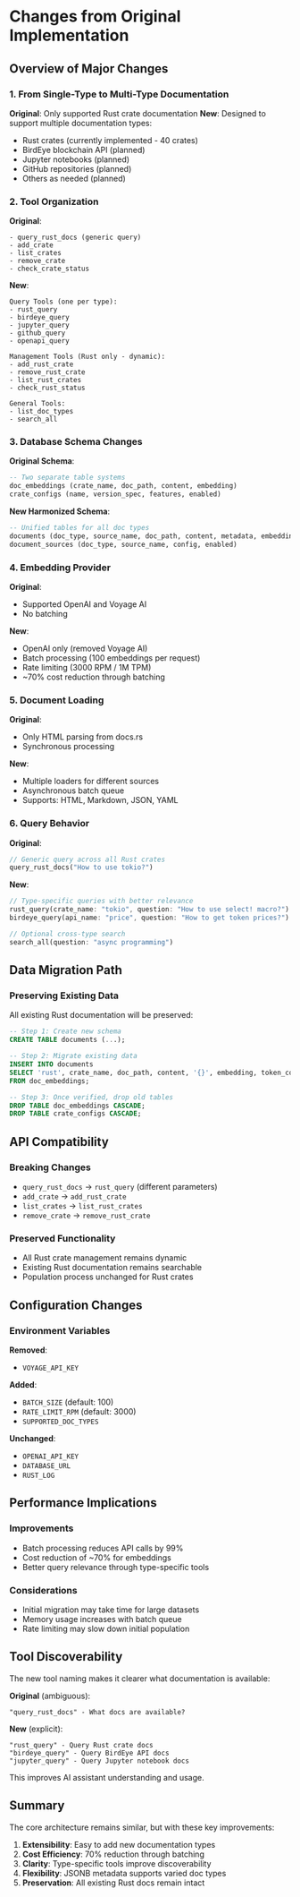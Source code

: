 # Changes from Original Implementation

## Overview of Major Changes

### 1. **From Single-Type to Multi-Type Documentation**

**Original**: Only supported Rust crate documentation
**New**: Designed to support multiple documentation types:
- Rust crates (currently implemented - 40 crates)
- BirdEye blockchain API (planned)
- Jupyter notebooks (planned)
- GitHub repositories (planned)
- Others as needed (planned)

### 2. **Tool Organization**

**Original**:
```
- query_rust_docs (generic query)
- add_crate
- list_crates
- remove_crate
- check_crate_status
```

**New**:
```
Query Tools (one per type):
- rust_query
- birdeye_query
- jupyter_query
- github_query
- openapi_query

Management Tools (Rust only - dynamic):
- add_rust_crate
- remove_rust_crate
- list_rust_crates
- check_rust_status

General Tools:
- list_doc_types
- search_all
```

### 3. **Database Schema Changes**

**Original Schema**:
```sql
-- Two separate table systems
doc_embeddings (crate_name, doc_path, content, embedding)
crate_configs (name, version_spec, features, enabled)
```

**New Harmonized Schema**:
```sql
-- Unified tables for all doc types
documents (doc_type, source_name, doc_path, content, metadata, embedding)
document_sources (doc_type, source_name, config, enabled)
```

### 4. **Embedding Provider**

**Original**: 
- Supported OpenAI and Voyage AI
- No batching

**New**: 
- OpenAI only (removed Voyage AI)
- Batch processing (100 embeddings per request)
- Rate limiting (3000 RPM / 1M TPM)
- ~70% cost reduction through batching

### 5. **Document Loading**

**Original**: 
- Only HTML parsing from docs.rs
- Synchronous processing

**New**: 
- Multiple loaders for different sources
- Asynchronous batch queue
- Supports: HTML, Markdown, JSON, YAML

### 6. **Query Behavior**

**Original**:
```rust
// Generic query across all Rust crates
query_rust_docs("How to use tokio?")
```

**New**:
```rust
// Type-specific queries with better relevance
rust_query(crate_name: "tokio", question: "How to use select! macro?")
birdeye_query(api_name: "price", question: "How to get token prices?")

// Optional cross-type search
search_all(question: "async programming")
```

## Data Migration Path

### Preserving Existing Data

All existing Rust documentation will be preserved:

```sql
-- Step 1: Create new schema
CREATE TABLE documents (...);

-- Step 2: Migrate existing data
INSERT INTO documents 
SELECT 'rust', crate_name, doc_path, content, '{}', embedding, token_count, created_at
FROM doc_embeddings;

-- Step 3: Once verified, drop old tables
DROP TABLE doc_embeddings CASCADE;
DROP TABLE crate_configs CASCADE;
```

## API Compatibility

### Breaking Changes
- `query_rust_docs` → `rust_query` (different parameters)
- `add_crate` → `add_rust_crate`
- `list_crates` → `list_rust_crates`
- `remove_crate` → `remove_rust_crate`

### Preserved Functionality
- All Rust crate management remains dynamic
- Existing Rust documentation remains searchable
- Population process unchanged for Rust crates

## Configuration Changes

### Environment Variables

**Removed**:
- `VOYAGE_API_KEY`

**Added**:
- `BATCH_SIZE` (default: 100)
- `RATE_LIMIT_RPM` (default: 3000)
- `SUPPORTED_DOC_TYPES`

**Unchanged**:
- `OPENAI_API_KEY`
- `DATABASE_URL`
- `RUST_LOG`

## Performance Implications

### Improvements
- Batch processing reduces API calls by 99%
- Cost reduction of ~70% for embeddings
- Better query relevance through type-specific tools

### Considerations
- Initial migration may take time for large datasets
- Memory usage increases with batch queue
- Rate limiting may slow down initial population

## Tool Discoverability

The new tool naming makes it clearer what documentation is available:

**Original** (ambiguous):
```
"query_rust_docs" - What docs are available?
```

**New** (explicit):
```
"rust_query" - Query Rust crate docs
"birdeye_query" - Query BirdEye API docs
"jupyter_query" - Query Jupyter notebook docs
```

This improves AI assistant understanding and usage.

## Summary

The core architecture remains similar, but with these key improvements:
1. **Extensibility**: Easy to add new documentation types
2. **Cost Efficiency**: 70% reduction through batching
3. **Clarity**: Type-specific tools improve discoverability
4. **Flexibility**: JSONB metadata supports varied doc types
5. **Preservation**: All existing Rust docs remain intact